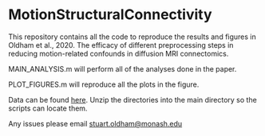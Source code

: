 # MotionStructuralConnectivity

This repository contains all the code to reproduce the results and figures in Oldham et al., 2020. The efficacy of different preprocessing steps in reducing motion-related confounds in diffusion MRI connectomics.

MAIN_ANALYSIS.m will perform all of the analyses done in the paper. 

PLOT_FIGURES.m will reproduce all the plots in the figure.

Data can be found [here](https://figshare.com/s/3310385f29a156c93ca3). Unzip the directories into the main directory so the scripts can locate them.

Any issues please email stuart.oldham@monash.edu
